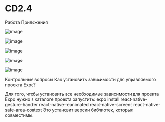 # CD2.4
Работа Приложения

![image](https://user-images.githubusercontent.com/70904778/164684745-2b096d73-bef7-4362-a93b-f3884920cdfe.png)

![image](https://user-images.githubusercontent.com/70904778/164684779-f1eb8257-2c23-4835-8432-6bab9b8e3bdd.png)

![image](https://user-images.githubusercontent.com/70904778/164684799-b8c9a214-1a8a-4206-8c5f-b95b0129083d.png)

![image](https://user-images.githubusercontent.com/70904778/164684856-831d1ade-ad91-4899-986e-baff43b0f933.png)

![image](https://user-images.githubusercontent.com/70904778/164684829-614bd8b6-4b0b-4214-b7da-63e33cbdff61.png)


Контрольные вопросы
Как установить зависимости для управляемого проекта Expo?

Для того, чтобы установить все необходимые зависимости для проекта Expo нужно в каталоге проекта запустить:
expo install react-native-gesture-handler react-native-reanimated react-native-screens react-native-safe-area-context
Это установит версии библиотек, которые совместимы.
